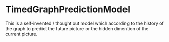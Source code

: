 # TimedGraphPredictionModel
 This is a self-invented / thought out model which according to the history of the graph to predict the future picture or the hidden dimention of the current picture.
